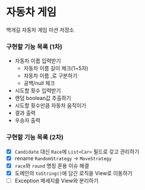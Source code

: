 # 자동차 게임

백개길 자동차 게임 미션 저장소

### 구현할 기능 목록 (1차)

- 자동차 이름 입력받기
    - 자동차 이름 길이 체크(1~5자)
    - 자동차 이름 ,로 구분하기
    - 공백/null 체크
- 시도할 횟수 입력받기
- 랜덤 boolean값 추출하기
- 시도할 횟수만큼 자동차 움직이기
- 결과 출력
- 우승자 출력


### 구현할 기능 목록 (2차)

- [x] `Candidate` 대신 `Race`에 `List<Car>` 필드로 갖고 관리하기
- [x] rename `RandomStrategy` → `MoveStrategy`
- [x] `race`와 `round` 명칭 혼용 이슈 해결
- [x] 도메인의 `toString()`에 담긴 로직을 View로 이동하기
- [ ] Exception 메세지를 View와 분리하기
